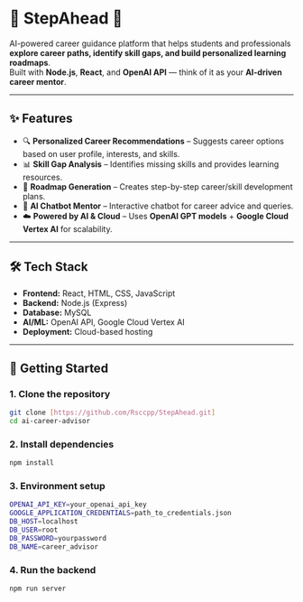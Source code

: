 # 🎯 StepAhead 🤖

AI-powered career guidance platform that helps students and professionals **explore career paths, identify skill gaps, and build personalized learning roadmaps**.  
Built with **Node.js**, **React**, and **OpenAI API** — think of it as your **AI-driven career mentor**.

---

## ✨ Features

- 🔍 **Personalized Career Recommendations** – Suggests career options based on user profile, interests, and skills.  
- 📊 **Skill Gap Analysis** – Identifies missing skills and provides learning resources.  
- 🧭 **Roadmap Generation** – Creates step-by-step career/skill development plans.  
- 🤝 **AI Chatbot Mentor** – Interactive chatbot for career advice and queries.  
- ☁️ **Powered by AI & Cloud** – Uses **OpenAI GPT models** + **Google Cloud Vertex AI** for scalability.  

---

## 🛠️ Tech Stack

- **Frontend:** React, HTML, CSS, JavaScript  
- **Backend:** Node.js (Express)  
- **Database:** MySQL  
- **AI/ML:** OpenAI API, Google Cloud Vertex AI  
- **Deployment:** Cloud-based hosting  

---

## 🚀 Getting Started

### 1. Clone the repository
```bash
git clone [https://github.com/Rsccpp/StepAhead.git]
cd ai-career-advisor
```

### 2. Install dependencies
```bash
npm install
```

### 3. Environment setup
```bash
OPENAI_API_KEY=your_openai_api_key
GOOGLE_APPLICATION_CREDENTIALS=path_to_credentials.json
DB_HOST=localhost
DB_USER=root
DB_PASSWORD=yourpassword
DB_NAME=career_advisor
```

### 4. Run the backend
```bash
npm run server
```
